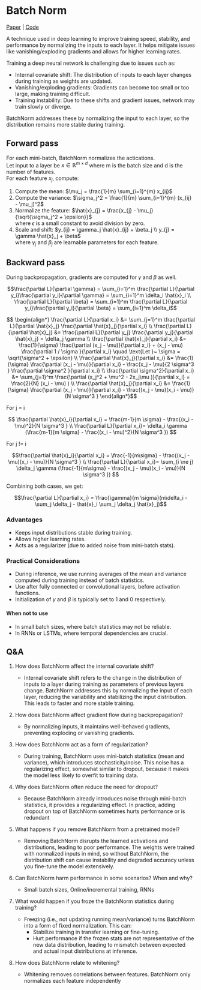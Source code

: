 # Batch Norm
[Paper](https://arxiv.org/abs/1502.03167) | [Code](https://github.com/saikrishnaponnam/Machine-Learning/blob/main/src/layers/batch_norm.py)

A technique used in deep learning to improve training speed, stability, and performance by normalizing the inputs to each layer. It helps mitigate issues like vanishing/exploding gradients and allows for higher learning rates.

Training a deep neural network is challenging due to issues such as:

- Internal covariate shift: The distribution of inputs to each layer changes during training as weights are updated.
- Vanishing/exploding gradients: Gradients can become too small or too large, making training difficult.
- Training instability: Due to these shifts and gradient issues, network may train slowly or diverge.

BatchNorm addresses these by normalizing the input to each layer, so the distribution remains more stable during training.

## Forward pass
For each mini-batch, BatchNorm normalizes the actications.  
Let input to a layer be $x \in \mathbb{R}^{m \times d}$ where m is the batch size and d is the number of features.  
For each feature $x_j$, compute:

1. Compute the mean: $\mu_j = \frac{1}{m} \sum_{i=1}^{m} x_{ij}$
2. Compute the variance: $\sigma_j^2 = \frac{1}{m} \sum_{i=1}^{m} (x_{ij} - \mu_j)^2$
3. Normalize the feature: $\hat{x}_{j} = \frac{x_{j} - \mu_j}{\sqrt{\sigma_j^2 + \epsilon}}$  
   where $\epsilon$ is a small constant to avoid division by zero.
4. Scale and shift: $y_{ij} = \gamma_j \hat{x}_{ij} + \beta_j \\
    y_{j} = \gamma \hat{x}_j + \beta$  
   where $\gamma_j$ and $\beta_j$ are learnable parameters for each feature.

## Backward pass

During backpropagation, gradients are computed for $\gamma$ and $\beta$ as well.  


$$\frac{\partial L}{\partial \gamma} = \sum_{i=1}^m \frac{\partial L}{\partial y_i}\frac{\partial y_i}{\partial \gamma} = \sum_{i=1}^m \delta_i \hat{x}_i  \\  
\frac{\partial L}{\partial \beta} = \sum_{i=1}^m \frac{\partial L}{\partial y_i}\frac{\partial y_i}{\partial \beta} = \sum_{i=1}^m \delta_i$$

$$ \begin{align*} \frac{\partial L}{\partial x_i} &= \sum_{j=1}^m \frac{\partial L}{\partial \hat{x}_j} \frac{\partial \hat{x}_j}{\partial x_i} \\
\frac{\partial L}{\partial \hat{x}_j} &= \frac{\partial L}{\partial y_j} \frac{\partial y_j}{\partial \hat{x}_j} = \delta_j \gamma \\
\frac{\partial \hat{x}_j}{\partial x_i} &= \frac{1}{\sigma} \frac{\partial (x_j - \mu)}{\partial x_i} + (x_j - \mu) \frac{\partial 1 / \sigma }{\partial x_i} \quad \text{Let }~ \sigma = \sqrt{\sigma^2 + \epsilon}  \\
\frac{\partial \hat{x}_j}{\partial x_i} &= \frac{1}{\sigma} \frac{\partial (x_j - \mu)}{\partial x_i} - \frac{x_j - \mu}{2 \sigma^3 } \frac{\partial \sigma^2 }{\partial x_i} \\
\frac{\partial \sigma^2}{\partial x_i} &= \sum_{j=1}^m \frac{\partial (x_j^2 + \mu^2 - 2x_j\mu )}{\partial x_i} =  \frac{2}{N} (x_i - \mu) ) \\
\frac{\partial \hat{x}_j}{\partial x_i} &= \frac{1}{\sigma} \frac{\partial (x_j - \mu)}{\partial x_i} - \frac{(x_j - \mu)(x_i - \mu)}{N \sigma^3 } 
\end{align*}$$

For j = i

$$ \frac{\partial \hat{x}_i}{\partial x_i} = \frac{m-1}{m \sigma} - \frac{(x_i - \mu)^2}{N \sigma^3 } \\
\frac{\partial L}{\partial x_i}= \delta_i \gamma (\frac{m-1}{m \sigma} - \frac{(x_i - \mu)^2}{N \sigma^3 })  $$

For j != i

$$\frac{\partial \hat{x}_i}{\partial x_i} = \frac{-1}{m\sigma} - \frac{(x_j - \mu)(x_i - \mu)}{N \sigma^3 } \\
\frac{\partial L}{\partial x_i}= \sum_{i \ne j} \delta_j \gamma (\frac{-1}{m\sigma} - \frac{(x_j - \mu)(x_i - \mu)}{N \sigma^3 }) $$

Combining both cases, we get:

$$\frac{\partial L}{\partial x_i} = \frac{\gamma}{m \sigma}(m\delta_i - \sum_j \delta_j - \hat{x}_i \sum_j \delta_j \hat{x}_j)$$


### Advantages

- Keeps input distributions stable during training.
- Allows higher learning rates.
- Acts as a regularizer (due to added noise from mini-batch stats).

### Practical Considerations

- During inference, we use running averages of the mean and variance computed during training instead of batch statistics.
- Use after fully connected or convolutional layers, before activation functions.
- Initialization of $\gamma$ and $\beta$ is typically set to 1 and 0 respectively.

#### When not to use

- In small batch sizes, where batch statistics may not be reliable.
- In RNNs or LSTMs, where temporal dependencies are crucial.

## Q&A
1. How does BatchNorm affect the internal covariate shift?
    - Internal covariate shift refers to the change in the distribution of inputs to a layer during training as parameters of previous layers change. BatchNorm addresses this by normalizing the input of each layer, reducing the variability and stabilizing the input distribution. This leads to faster and more stable training.

2. How does BatchNorm affect gradient flow during backpropagation?
    - By normalizing inputs, it maintains well-behaved gradients, preventing exploding or vanishing gradients.

3. How does BatchNorm act as a form of regularization?
   - During training, BatchNorm uses mini-batch statistics (mean and variance), which introduces stochasticity/noise. This noise has a regularizing effect, somewhat similar to dropout, because it makes the model less likely to overfit to training data.

4. Why does BatchNorm often reduce the need for dropout?
    - Because BatchNorm already introduces noise through mini-batch statistics, it provides a regularizing effect. In practice, adding dropout on top of BatchNorm sometimes hurts performance or is redundant
   
5. What happens if you remove BatchNorm from a pretrained model?
    - Removing BatchNorm disrupts the learned activations and distributions, leading to poor performance. The weights were trained with normalized inputs in mind, so without BatchNorm, the distribution shift can cause instability and degraded accuracy unless you fine-tune the model extensively.

6. Can BatchNorm harm performance in some scenarios? When and why?
    - Small batch sizes, Online/incremental training, RNNs

7. What would happen if you froze the BatchNorm statistics during training?
    - Freezing (i.e., not updating running mean/variance) turns BatchNorm into a form of fixed normalization. This can:
        - Stabilize training in transfer learning or fine-tuning. 
        - Hurt performance if the frozen stats are not representative of the new data distribution, leading to mismatch between expected and actual input distributions at inference.

8. How does BatchNorm relate to whitening?
   - Whitening removes correlations between features. BatchNorm only normalizes each feature independently

